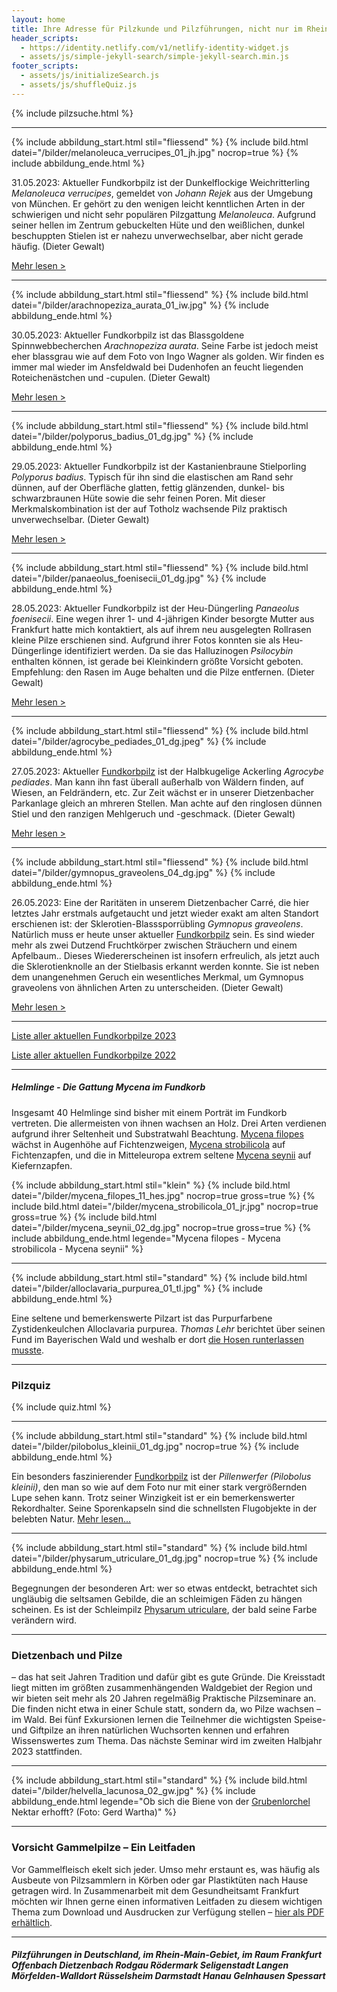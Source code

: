 ```yaml
---
layout: home
title: Ihre Adresse für Pilzkunde und Pilzführungen, nicht nur im Rhein-Main-Gebiet
header_scripts:
  - https://identity.netlify.com/v1/netlify-identity-widget.js
  - assets/js/simple-jekyll-search/simple-jekyll-search.min.js
footer_scripts:
  - assets/js/initializeSearch.js
  - assets/js/shuffleQuiz.js
---
```

{% include pilzsuche.html %}

- - -

{% include abbildung_start.html stil="fliessend" %}
{% include bild.html datei="/bilder/melanoleuca_verrucipes_01_jh.jpg" nocrop=true %}
{% include abbildung_ende.html %}

31.05.2023: Aktueller Fundkorbpilz ist der Dunkelflockige Weichritterling *Melanoleuca verrucipes*, gemeldet von *Johann Rejek* aus der Umgebung von München. Er gehört zu den wenigen leicht kenntlichen Arten in der schwierigen und nicht sehr populären Pilzgattung *Melanoleuca*. Aufgrund seiner hellen im Zentrum gebuckelten Hüte und den weißlichen, dunkel beschuppten Stielen ist er nahezu unverwechselbar, aber nicht gerade häufig. (Dieter Gewalt)

[Mehr lesen >](/pilze/melanoleuca-verrucipes-dunkelflockiger-weichritterling)

<div style="clear:  both"></div>

- - -

{% include abbildung_start.html stil="fliessend" %}
{% include bild.html datei="/bilder/arachnopeziza_aurata_01_iw.jpg" %}
{% include abbildung_ende.html %}

30.05.2023: Aktueller Fundkorbpilz ist das Blassgoldene Spinnwebbecherchen *Arachnopeziza aurata*. Seine Farbe ist jedoch meist eher blassgrau wie auf dem Foto von Ingo Wagner als golden.  Wir finden es immer mal wieder im Ansfeldwald bei Dudenhofen an feucht liegenden Roteichenästchen und -cupulen. (Dieter Gewalt)

[Mehr lesen >](/pilze/arachnopeziza-aurata-blassgoldenes-spinnwebbecherchen)

<div style="clear:  both"></div>

- - -

{% include abbildung_start.html stil="fliessend" %}
{% include bild.html datei="/bilder/polyporus_badius_01_dg.jpg" %}
{% include abbildung_ende.html %}

29.05.2023: Aktueller Fundkorbpilz ist der Kastanienbraune Stielporling *Polyporus badius*. Typisch für ihn sind die elastischen am Rand sehr dünnen, auf der Oberfläche glatten, fettig glänzenden, dunkel- bis schwarzbraunen Hüte sowie die sehr feinen Poren. Mit dieser Merkmalskombination ist der auf Totholz wachsende Pilz praktisch unverwechselbar. (Dieter Gewalt)

[Mehr lesen >](/pilze/polyporus-badius-kastanienbrauner-stielporling-schwarzroter-porling)

<div style="clear:  both"></div>

- - -

{% include abbildung_start.html stil="fliessend" %}
{% include bild.html datei="/bilder/panaeolus_foenisecii_01_dg.jpg" %}
{% include abbildung_ende.html %}

28.05.2023: Aktueller Fundkorbpilz ist der Heu-Düngerling *Panaeolus foenisecii*. Eine wegen ihrer 1- und 4-jährigen Kinder besorgte Mutter aus Frankfurt hatte mich kontaktiert, als auf ihrem neu ausgelegten Rollrasen kleine Pilze erschienen sind. Aufgrund ihrer Fotos konnten sie als Heu-Düngerlinge identifiziert werden. Da sie das Halluzinogen *Psilocybin* enthalten können, ist gerade bei Kleinkindern größte Vorsicht geboten. Empfehlung: den Rasen im Auge behalten und die Pilze entfernen. (Dieter Gewalt)

[Mehr lesen >](/pilze/panaeolus-foenisecii-heu-düngerling)

<div style="clear:  both"></div>

- - -

{% include abbildung_start.html stil="fliessend" %}
{% include bild.html datei="/bilder/agrocybe_pediades_01_dg.jpeg" %}
{% include abbildung_ende.html %}

27.05.2023: Aktueller [Fundkorbpilz](AA "Glossar-") ist  der Halbkugelige Ackerling *Agrocybe pediades*. Man kann ihn fast überall außerhalb von Wäldern finden, auf Wiesen, an Feldrändern, etc. Zur Zeit wächst er in unserer Dietzenbacher Parkanlage gleich an mhreren Stellen. Man achte auf den ringlosen dünnen Stiel und den ranzigen Mehlgeruch und -geschmack. (Dieter Gewalt)

[Mehr lesen >](/pilze/agrocybe-pediades-halbkugeliger-ackerling) 

<div style="clear:  both"></div>

- - -

{% include abbildung_start.html stil="fliessend" %}
{% include bild.html datei="/bilder/gymnopus_graveolens_04_dg.jpg" %}
{% include abbildung_ende.html %}

26.05.2023: Eine der Raritäten in unserem Dietzenbacher Carré, die hier letztes Jahr erstmals aufgetaucht und jetzt wieder exakt am alten Standort erschienen ist: der Sklerotien-Blasssporrübling *Gymnopus graveolens*. Natürlich muss er heute unser aktueller [Fundkorbpilz](AA "Glossar-") sein. Es sind wieder mehr als zwei Dutzend Fruchtkörper zwischen Sträuchern und einem Apfelbaum.. Dieses Wiedererscheinen ist insofern erfreulich, als jetzt auch die Sklerotienknolle an der Stielbasis erkannt werden konnte. Sie ist neben dem unangenehmen Geruch ein wesentliches Merkmal, um Gymnopus graveolens von ähnlichen Arten zu unterscheiden. (Dieter Gewalt)

[Mehr lesen >](/pilze/gymnopus-graveolens-sklerotien-blassporrübling)

<div style="clear:  both"></div>

- - -

[Liste aller aktuellen Fundkorbpilze 2023](/artikel/liste-aller-aktuellen-fundkorbpilze-2023.html)

[Liste aller aktuellen Fundkorbpilze 2022](/artikel/liste-aller-aktuellen-fundkorbpilze-2022.html)

- - -

##### Helmlinge - Die Gattung *Mycena* im Fundkorb

Insgesamt 40 Helmlinge sind bisher mit einem Porträt im Fundkorb vertreten. Die allermeisten von ihnen wachsen an Holz. Drei Arten verdienen aufgrund ihrer Seltenheit und Substratwahl Beachtung. [Mycena filopes](/pilze/mycena-filopes-zerbrechlicher-fadenhelmling) wächst in Augenhöhe auf Fichtenzweigen, [Mycena strobilicola](/pilze/mycena-strobilicola-fichtenzapfenhelmling) auf Fichtenzapfen, und die in Mitteleuropa extrem seltene [Mycena seynii](/pilze/mycena-seynii-mediterraner-kiefernzapfenhelmling) auf Kiefernzapfen.

{% include abbildung_start.html stil="klein" %}
{% include bild.html datei="/bilder/mycena_filopes_11_hes.jpg" nocrop=true gross=true %}
{% include bild.html datei="/bilder/mycena_strobilicola_01_jr.jpg" nocrop=true gross=true %}
{% include bild.html datei="/bilder/mycena_seynii_02_dg.jpg" nocrop=true gross=true %}
{% include abbildung_ende.html legende="Mycena filopes - Mycena strobilicola - Mycena seynii" %}

- - -

{% include abbildung_start.html stil="standard" %}
{% include bild.html datei="/bilder/alloclavaria_purpurea_01_tl.jpg" %}
{% include abbildung_ende.html %}

Eine seltene und bemerkenswerte Pilzart ist das Purpurfarbene Zystidenkeulchen Alloclavaria purpurea. *Thomas Lehr* berichtet über seinen Fund im Bayerischen Wald und weshalb er dort [die Hosen runterlassen musste](/pilze/alloclavaria-purpurea-purpurfarbenes-zystidenkeulchen).

- - -

### Pilzquiz

{% include quiz.html %}

- - -

{% include abbildung_start.html stil="standard" %}
{% include bild.html datei="/bilder/pilobolus_kleinii_01_dg.jpg" nocrop=true %}
{% include abbildung_ende.html %}

Ein besonders faszinierender [Fundkorbpilz](AA "Glossar-") ist der *Pillenwerfer (Pilobolus kleinii)*, den man so wie auf dem Foto nur mit einer stark vergrößernden Lupe sehen kann. Trotz seiner Winzigkeit ist er ein bemerkenswerter Rekordhalter. Seine Sporenkapseln sind die schnellsten Flugobjekte in der belebten Natur. [Mehr lesen...](/pilze/pilobolus-kleinii-pillenwerfer)

- - -

{% include abbildung_start.html stil="standard" %}
{% include bild.html datei="/bilder/physarum_utriculare_01_dg.jpg" nocrop=true %}
{% include abbildung_ende.html %}

Begegnungen der besonderen Art: wer so etwas entdeckt, betrachtet sich ungläubig die seltsamen Gebilde, die an schleimigen Fäden zu hängen scheinen. Es ist der Schleimpilz [Physarum utriculare](/pilze/physarum-utriculare-fadenfruchtschleimpilz), der bald seine Farbe verändern wird.

- - -

### Dietzenbach und Pilze

– das hat seit Jahren Tradition und dafür gibt es gute Gründe. Die Kreisstadt liegt mitten im größten zusammenhängenden Waldgebiet der Region und wir bieten seit mehr als 20 Jahren regelmäßig Praktische Pilzseminare an. Die finden nicht etwa in einer Schule statt, sondern da, wo Pilze wachsen – im Wald. Bei fünf Exkursionen lernen die Teilnehmer die wichtigsten Speise- und Giftpilze an ihren natürlichen Wuchsorten kennen und erfahren Wissenswertes zum Thema. Das nächste Seminar wird im zweiten Halbjahr 2023 stattfinden.

- - -

{% include abbildung_start.html stil="standard" %}
{% include bild.html datei="/bilder/helvella_lacunosa_02_gw.jpg" %}
{% include abbildung_ende.html legende="Ob sich die Biene von der <a href='/pilze/helvella-lacunosa-grubenlorchel'>Grubenlorchel</a> Nektar erhofft?  (Foto: Gerd Wartha)" %}

- - -

### Vorsicht Gammelpilze – Ein Leitfaden

Vor Gammelfleisch ekelt sich jeder. Umso mehr erstaunt es, was häufig als Ausbeute von Pilzsammlern in Körben oder gar Plastiktüten nach Hause getragen wird. In Zusammenarbeit mit dem Gesundheitsamt Frankfurt möchten wir Ihnen gerne einen informativen Leitfaden zu diesem wichtigen Thema zum Download und Ausdrucken zur Verfügung stellen – [hier als PDF erhältlich](/assets/docs/Fundkorb.de-Gammelpilze.pdf).

- - -

##### Pilzführungen in Deutschland, im Rhein-Main-Gebiet, im Raum Frankfurt Offenbach Dietzenbach Rodgau Rödermark Seligenstadt Langen Mörfelden-Walldort Rüsselsheim Darmstadt Hanau Gelnhausen Spessart